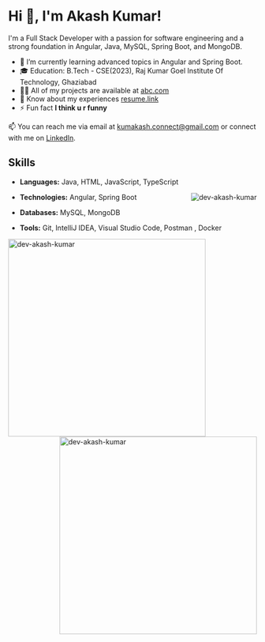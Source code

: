 # Hi 👋, I'm Akash Kumar! 
I'm a Full Stack Developer with a passion for software engineering and a strong foundation in Angular, Java, MySQL, Spring Boot, and MongoDB.

- 🌱 I’m currently learning advanced topics in Angular and Spring Boot.
- 🎓 Education: B.Tech - CSE(2023), Raj Kumar Goel Institute Of Technology, Ghaziabad
- 👨‍💻 All of my projects are available at [abc.com](abc.com)
- 📄 Know about my experiences [resume.link](resume.link)
- ⚡ Fun fact **I think u r funny**

📫 You can reach me via email at kumakash.connect@gmail.com or connect with me on [LinkedIn](https://www.linkedin.com/in/dev-akashkumar/).
 ## Skills
- **Languages:** Java, HTML, JavaScript, TypeScript <p><img align="right" src="https://github-readme-stats.vercel.app/api/top-langs?username=dev-akash-kumar&show_icons=true&locale=en&layout=compact" alt="dev-akash-kumar" /></p>

- **Technologies:** Angular, Spring Boot
- **Databases:** MySQL, MongoDB
- **Tools:** Git, IntelliJ IDEA, Visual Studio Code, Postman , Docker


<p>&nbsp;<img  align="left" width="400" src="https://github-readme-stats.vercel.app/api?username=dev-akash-kumar&show_icons=true&locale=en" alt="dev-akash-kumar" />
<img align="right" width="400" src="https://github-readme-streak-stats.herokuapp.com/?user=dev-akash-kumar&" alt="dev-akash-kumar" /></p>

<!---
Dev-Akash-Kumar/Dev-Akash-Kumar is a ✨ special ✨ repository because its `README.md` (this file) appears on your GitHub profile.
You can click the Preview link to take a look at your changes.
--->

